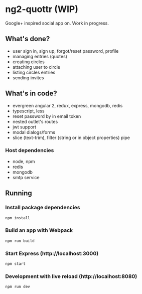 # ng2-quottr (WIP)

Google+ inspired social app on. Work in progress.

## What's done?
* user sign in, sign up, forgot/reset password, profile
* managing entries (quotes)
* creating circles
* attaching user to circle
* listing circles entries
* sending invites

## What's in code?
* evergreen angular 2, redux, express, mongodb, redis
* typescript, less
* reset password by in email token
* nested outlet's routes
* jwt support
* modal dialogs/forms
* slice (text-trim), filter (string or in object properties) pipe

### Host dependencies
* node, npm
* redis
* mongodb
* smtp service

## Running

### Install package dependencies
```
npm install
```

### Build an app with Webpack
```
npm run build
```

### Start Express (http://localhost:3000)

```
npm start
```

### Development with live reload (http://localhost:8080)
 
```
npm run dev
```
